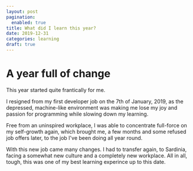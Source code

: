 ```yaml
---
layout: post
pagination: 
  enabled: true
title: What did I learn this year?
date: 2019-12-31
categories: learning
draft: true
---
```


# A year full of change

This year started quite frantically for me.

I resigned from my first developer job on the 7th of January, 2019, as the depressed, machine-like environment was making me lose
my joy and passion for programming while slowing down my learning.

Free from an uninspired workplace, I was able to concentrate full-force on my self-growth again, which brought me, a few months and some refused job offers later, to the job I've been doing all year round.

With this new job came many changes. I had to transfer again, to Sardinia, facing a somewhat new culture and a completely new workplace.
All in all, tough, this was one of my best learning experince up to this date.

